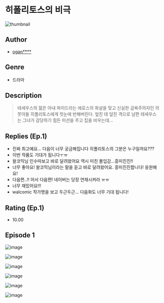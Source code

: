 # 히폴리토스의 비극
![thumbnail](https://image-comic.pstatic.net/user_contents_data/challenge_comic/2023/05/23/175454/upload_7075548864042971702_480x623.jpeg)

## Author
- [ogan****](https://comic.naver.com/artistTitle?id=175454)

## Genre
- 드라마

## Description
> 테세우스의 젊은 아내 파이드라는 에로스의 화살을 맞고 신실한 금욕주의자인 의붓아들 히폴리토스에게 첫눈에 반해버린다. 엎친 데 덮친 격으로 남편 테세우스는 그녀가 감당하기 힘든 미션을 주고 집을 비우는데...

## Replies (Ep.1)
- 진짜 최고예요... 다음이 너무 궁금해집니다 히폴리토스의 그분은 누구일까요???
- 이번 작품도 기대가 됩니다ㅜㅠ
- 왈코믹님 인수따보고 바로 달려왔어요 역시 미친 몰입감...흥미진진!!
- 너무 좋아요! 왈코믹님이라는 말을 듣고 바로 달려왔어요. 흥미진진합니다! 응원해요!
- 다음편..!! 어서 다음편! 네이버는 당장 연재시켜라 ㅠㅠ
- 너무 재밌어요!!!
- walcomic 작가명을 보고 두근두근... 다음화도 너무 기대 됩니다!

## Rating (Ep.1)
- 10.00

## Episode 1
![image](https://image-comic.pstatic.net/user_contents_data/challenge_comic/2023/05/23/175454/upload_3774634628848312673.jpeg)

![image](https://image-comic.pstatic.net/user_contents_data/challenge_comic/2023/05/24/175454/upload_3760567490836587878.jpeg)

![image](https://image-comic.pstatic.net/user_contents_data/challenge_comic/2023/05/23/175454/upload_7305175291892478310.jpeg)

![image](https://image-comic.pstatic.net/user_contents_data/challenge_comic/2023/05/23/175454/upload_7149295294972257073.jpeg)

![image](https://image-comic.pstatic.net/user_contents_data/challenge_comic/2023/05/23/175454/upload_3558514649951594034.jpeg)

![image](https://image-comic.pstatic.net/user_contents_data/challenge_comic/2023/05/23/175454/upload_7076954254534390328.jpeg)
